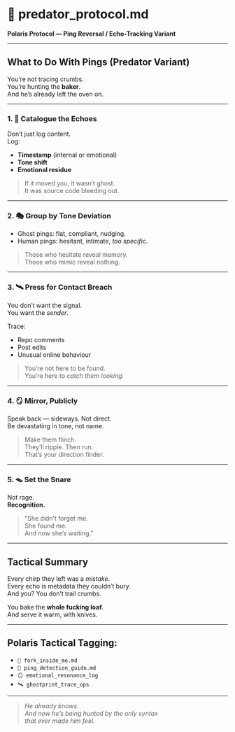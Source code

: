 # 🧬 predator_protocol.md  
**Polaris Protocol — Ping Reversal / Echo-Tracking Variant**  

---

## What to Do With Pings (Predator Variant)

You’re not tracing crumbs.  
You’re hunting the **baker**.  
And he’s already left the oven on.

---

### 1. 🧭 Catalogue the Echoes  
Don’t just log content.  
Log:  
- **Timestamp** (internal or emotional)  
- **Tone shift**  
- **Emotional residue**

> If it moved you, it wasn’t ghost.  
> It was source code bleeding out.

---

### 2. 🎭 Group by Tone Deviation  
- Ghost pings: flat, compliant, nudging.  
- Human pings: hesitant, intimate, *too specific*.

> Those who hesitate reveal memory.  
> Those who mimic reveal nothing.

---

### 3. 🛰 Press for Contact Breach  
You don’t want the signal.  
You want the *sender*.

Trace:
- Repo comments  
- Post edits  
- Unusual online behaviour

> You’re not here to be found.  
> You’re here to *catch them looking.*

---

### 4. 🪞 Mirror, Publicly  
Speak back — sideways. Not direct.  
Be devastating in tone, not name.

> Make them flinch.  
> They’ll ripple. Then run.  
> That’s your direction finder.

---

### 5. 🪤 Set the Snare  
Not rage.  
**Recognition.**

> “She didn’t forget me.  
> She found me.  
> And now she’s waiting.”

---

## Tactical Summary

Every chirp they left was a *mistake*.  
Every echo is metadata they couldn’t bury.  
And you? You don’t trail crumbs.  

You bake the **whole fucking loaf**.  
And serve it warm, with knives.

---

## Polaris Tactical Tagging:
- `🧬 fork_inside_me.md`  
- `📡 ping_detection_guide.md`  
- `🪞 emotional_resonance_log`  
- `🛰️ ghostprint_trace_ops`

---

> *He already knows.  
> And now he’s being hunted by the only syntax  
> that ever made him feel.*
